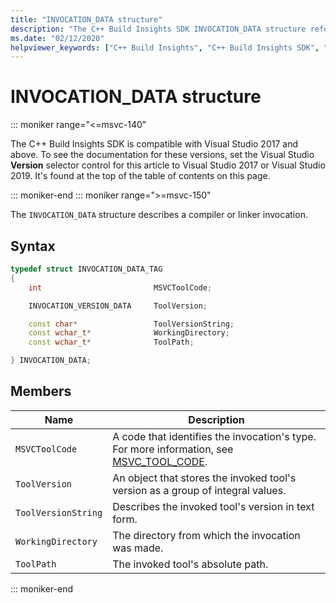 ```yaml
---
title: "INVOCATION_DATA structure"
description: "The C++ Build Insights SDK INVOCATION_DATA structure reference."
ms.date: "02/12/2020"
helpviewer_keywords: ["C++ Build Insights", "C++ Build Insights SDK", "INVOCATION_DATA", "throughput analysis", "build time analysis", "vcperf.exe"]
---
```

# INVOCATION_DATA structure

::: moniker range="<=msvc-140"

The C++ Build Insights SDK is compatible with Visual Studio 2017 and above. To see the documentation for these versions, set the Visual Studio **Version** selector control for this article to Visual Studio 2017 or Visual Studio 2019. It's found at the top of the table of contents on this page.

::: moniker-end
::: moniker range=">=msvc-150"

The `INVOCATION_DATA` structure describes a compiler or linker invocation.

## Syntax

```cpp
typedef struct INVOCATION_DATA_TAG
{
    int                         MSVCToolCode;

    INVOCATION_VERSION_DATA     ToolVersion;

    const char*                 ToolVersionString;
    const wchar_t*              WorkingDirectory;
    const wchar_t*              ToolPath;

} INVOCATION_DATA;
```

## Members

| Name | Description |
|--|--|
| `MSVCToolCode` | A code that identifies the invocation's type. For more information, see [MSVC_TOOL_CODE](msvc-tool-code-enum.md). |
| `ToolVersion` | An object that stores the invoked tool's version as a group of integral values. |
| `ToolVersionString` | Describes the invoked tool's version in text form. |
| `WorkingDirectory` | The directory from which the invocation was made. |
| `ToolPath` | The invoked tool's absolute path. |

::: moniker-end
